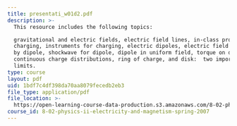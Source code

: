 ```yaml
---
title: presentati_w01d2.pdf
description: >-
  This resource includes the following topics:

  gravitational and electric fields, electric field lines, in-class problem,
  charging, instruments for charging, electric dipoles, electric field created
  by dipole, shockwave for dipole, dipole in uniform field, torque on dipole,
  continuous charge distributions, ring of charge, and disk:  two important
  limits.
type: course
layout: pdf
uid: 1bdf7c4df398da70aa8079fecedb2eb3
file_type: application/pdf
file_location: >-
  https://open-learning-course-data-production.s3.amazonaws.com/8-02-physics-ii-electricity-and-magnetism-spring-2007/1bdf7c4df398da70aa8079fecedb2eb3_presentati_w01d2.pdf
course_id: 8-02-physics-ii-electricity-and-magnetism-spring-2007
---
```

